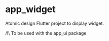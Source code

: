 # app_widget

Atomic design Flutter project to display widget.

/!\ To be used with the app_ui package